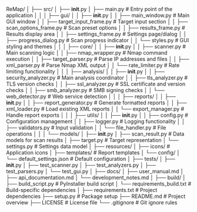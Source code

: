 ReMap/
│
├── src/
│   ├── __init__.py
│   ├── main.py                     # Entry point of the application
│   │
│   ├── gui/
│   │   ├── __init__.py
│   │   ├── main_window.py          # Main GUI window
│   │   ├── target_input_frame.py   # Target input section
│   │   ├── scan_options_frame.py   # Scan preset options
│   │   ├── results_frame.py        # Results display area
│   │   ├── settings_frame.py       # Settings page/dialog
│   │   ├── progress_dialog.py      # Scan progress indicator
│   │   └── styles.py               # GUI styling and themes
│   │
│   ├── core/
│   │   ├── __init__.py
│   │   ├── scanner.py              # Main scanning logic
│   │   ├── nmap_wrapper.py         # Nmap command execution
│   │   ├── target_parser.py        # Parse IP addresses and files
│   │   ├── xml_parser.py           # Parse Nmap XML output
│   │   └── rate_limiter.py         # Rate limiting functionality
│   │
│   ├── analysis/
│   │   ├── __init__.py
│   │   ├── security_analyzer.py    # Main analysis coordinator
│   │   ├── tls_analyzer.py         # TLS version checks
│   │   ├── ssl_analyzer.py         # SSL certificate and version checks
│   │   ├── smb_analyzer.py         # SMB signing checks
│   │   └── web_detector.py         # Web service detection
│   │
│   ├── reports/
│   │   ├── __init__.py
│   │   ├── report_generator.py     # Generate formatted reports
│   │   ├── xml_loader.py           # Load existing XML reports
│   │   └── export_manager.py       # Handle report exports
│   │
│   ├── utils/
│   │   ├── __init__.py
│   │   ├── config.py               # Configuration management
│   │   ├── logger.py               # Logging functionality
│   │   ├── validators.py           # Input validation
│   │   └── file_handler.py         # File operations
│   │
│   └── models/
│       ├── __init__.py
│       ├── scan_result.py          # Data models for scan results
│       ├── target.py               # Target representation
│       └── settings.py             # Settings data model
│
├── resources/
│   ├── icons/                      # Application icons
│   ├── templates/                  # Report templates
│   └── config/
│       └── default_settings.json   # Default configuration
│
├── tests/
│   ├── __init__.py
│   ├── test_scanner.py
│   ├── test_analyzers.py
│   ├── test_parsers.py
│   └── test_gui.py
│
├── docs/
│   ├── user_manual.md
│   ├── api_documentation.md
│   └── development_notes.md
│
├── build/
│   ├── build_script.py             # PyInstaller build script
│   └── requirements_build.txt      # Build-specific dependencies
│
├── requirements.txt                # Project dependencies
├── setup.py                       # Package setup
├── README.md                      # Project overview
├── LICENSE                        # License file
└── .gitignore                     # Git ignore rules